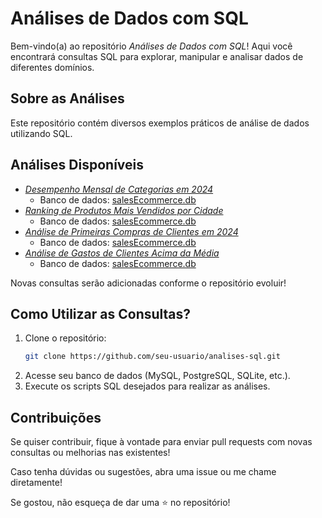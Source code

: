 # Análises de Dados com SQL

Bem-vindo(a) ao repositório *Análises de Dados com SQL*! Aqui você encontrará consultas SQL para explorar, manipular e analisar dados de diferentes domínios.

## Sobre as Análises

Este repositório contém diversos exemplos práticos de análise de dados utilizando SQL.

## Análises Disponíveis

- [*Desempenho Mensal de Categorias em 2024*](/analysis/1monthlyTopCategory.sql)
  - Banco de dados: [salesEcommerce.db](/dataBase/salesEcommerce.db)
- [*Ranking de Produtos Mais Vendidos por Cidade*](/analysis/2topCityProductQuantity.sql)
  - Banco de dados: [salesEcommerce.db](/dataBase/salesEcommerce.db)
- [*Análise de Primeiras Compras de Clientes em 2024*](/analysis/3customerFirstSaleYear.sql)
  - Banco de dados: [salesEcommerce.db](/dataBase/salesEcommerce.db)
- [*Análise de Gastos de Clientes Acima da Média*](/analysis/4customerAboveAvarege.sql)
  - Banco de dados: [salesEcommerce.db](/dataBase/salesEcommerce.db)

Novas consultas serão adicionadas conforme o repositório evoluir!

## Como Utilizar as Consultas?

1. Clone o repositório:
   ```bash
   git clone https://github.com/seu-usuario/analises-sql.git
   ```
2. Acesse seu banco de dados (MySQL, PostgreSQL, SQLite, etc.).
3. Execute os scripts SQL desejados para realizar as análises.

## Contribuições

Se quiser contribuir, fique à vontade para enviar pull requests com novas consultas ou melhorias nas existentes!

Caso tenha dúvidas ou sugestões, abra uma issue ou me chame diretamente!

Se gostou, não esqueça de dar uma ⭐ no repositório!

